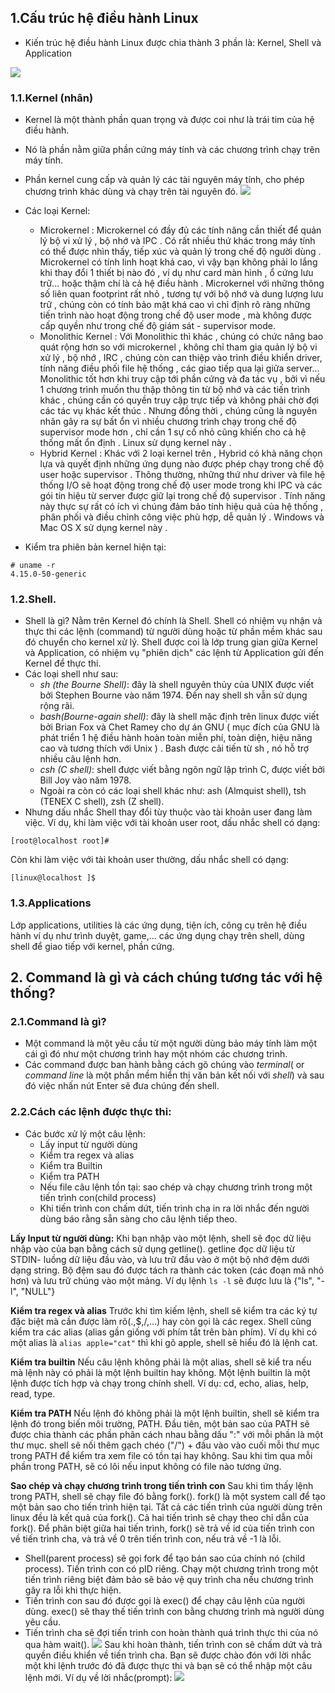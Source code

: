 ## 1.Cấu trúc hệ điều hành Linux
- Kiến trúc hệ điều hành Linux được chia thành 3 phần là: Kernel, Shell và Application

![](https://i.imgur.com/ydbvjuR.png)

### 1.1.Kernel (nhân)
- Kernel là một thành phần quan trọng và được coi như là trái tim của hệ điều hành.
- Nó là phần nằm giữa phần cứng máy tính và các chương trình chạy trên máy tính.
- Phần kernel cung cấp và quản lý các tài nguyên máy tính, cho phép chương trình khác dùng và chạy trên tài nguyên đó.
![](https://i.imgur.com/m8hIXmD.png)

- Các loại Kernel:

  - Microkernel : Microkernel có đầy đủ các tính năng cần thiết để quản lý bộ vi xử lý , bộ nhớ và IPC . Có rất nhiều thứ khác trong máy tính có thể được nhìn thấy, tiếp xúc và quản lý trong chế độ người dùng . Microkernel có tính linh hoạt khá cao, vì vậy bạn không phải lo lắng khi thay đổi 1 thiết bị nào đó , ví dụ như card màn hình , ổ cứng lưu trữ... hoặc thậm chí là cả hệ điều hành . Microkernel với những thông số liên quan footprint rất nhỏ , tương tự với bộ nhớ và dung lượng lưu trữ , chúng còn có tính bảo mật khá cao vì chỉ định rõ ràng những tiến trình nào hoạt động trong chế độ user mode , mà không được cấp quyền như trong chế độ giám sát - supervisor mode.
  - Monolithic Kernel : Với Monolithic thì khác , chúng có chức năng bao quát rộng hơn so với microkernel , không chỉ tham gia quản lý bộ vi xử lý , bộ nhớ , IRC , chúng còn can thiệp vào trình điều khiển driver, tính năng điều phối file hệ thống , các giao tiếp qua lại giữa server... Monolithic tốt hơn khi truy cập tới phần cứng và đa tác vụ , bởi vì nếu 1 chương trình muốn thu thập thông tin từ bộ nhớ và các tiến trình khác , chúng cần có quyền truy cập trực tiếp và không phải chờ đợi các tác vụ khác kết thúc . Nhưng đồng thời , chúng cũng là nguyên nhân gây ra sự bất ổn vì nhiều chương trình chạy trong chế độ supervisor mode hơn , chỉ cần 1 sự cố nhỏ cũng khiến cho cả hệ thống mất ổn định . Linux sử dụng kernel này .
  - Hybrid Kernel : Khác với 2 loại kernel trên , Hybrid có khả năng chọn lựa và quyết định những ứng dụng nào được phép chạy trong chế độ user hoặc supervisor . Thông thường, những thứ như driver và file hệ thống I/O sẽ hoạt động trong chế độ user mode trong khi IPC và các gói tín hiệu từ server được giữ lại trong chế độ supervisor . Tính năng này thực sự rất có ích vì chúng đảm bảo tính hiệu quả của hệ thống , phân phối và điều chỉnh công việc phù hợp, dễ quản lý . Windows và Mac OS X sử dụng kernel này .
- Kiểm tra phiên bản kernel hiện tại:
```
# uname -r
4.15.0-50-generic
```
### 1.2.Shell.
- Shell là gì? Nằm trên Kernel đó chính là Shell. Shell có nhiệm vụ nhận và thực thi các lệnh (command) từ người dùng hoặc từ phần mềm khác sau đó chuyển cho kernel xử lý. Shell được coi là lớp trung gian giữa Kernel và Application, có nhiệm vụ "phiên dịch" các lệnh từ Application gửi đến Kernel để thực thi.
- Các loại shell như sau:
  - *sh (the Bourne Shell)*: đây là shell nguyên thủy của UNIX được viết bởi Stephen Bourne vào năm 1974. Đến nay shell sh vẫn sử dụng rộng rãi.
  - *bash(Bourne-again shell)*: đây là shell mặc định trên linux được viết bởi Brian Fox và Chet Ramey cho dự án GNU ( mục đích của GNU là phát triển 1 hệ điều hành hoàn toàn miễn phí, toàn diện, hiệu năng cao và tương thích với Unix ) . Bash được cải tiến từ sh , nó hỗ trợ nhiều câu lệnh hơn.
  - *csh (C shell)*: shell được viết bằng ngôn ngữ lập trình C, được viết bởi Bill Joy vào năm 1978.
  - Ngoài ra còn có các loại shell khác như: ash (Almquist shell), tsh (TENEX C shell), zsh (Z shell).
- Nhưng dấu nhắc Shell thay đổi tùy thuộc vào tài khoản user đang làm việc. Ví dụ, khi làm việc với tài khoản user root, dấu nhắc shell có dạng:
```
[root@localhost root]#
```
  Còn khi làm việc với tài khoản user thường, dấu nhắc shell có dạng:
```
[linux@localhost ]$
```
### 1.3.Applications
Lớp applications, utilities là các ứng dụng, tiện ích, công cụ trên hệ điều hành ví dụ như trình duyệt, game,... các ứng dụng chạy trên shell, dùng shell để giao tiếp với kernel, phần cứng.



## 2. Command là gì và cách chúng tương tác với hệ thống?
### 2.1.Command là gì?
- Một command là một yêu cầu từ một người dùng bảo máy tính làm một cái gì đó như một chương trình hay một nhóm các chương trình.
- Các command được ban hành bằng cách gõ chúng vào *terminal*( or *command line* là một phần mềm hiển thị văn bản kết nối với *shell*) và sau đó việc nhấn nút Enter sẽ đưa chúng đến shell.
### 2.2.Cách các lệnh được thực thi:
- Các bước xử lý một câu lệnh:
  - Lấy input từ người dùng
  - Kiểm tra regex và alias
  - Kiểm tra Builtin
  - Kiểm tra PATH
  - Nếu file câu lệnh tồn tại: sao chép và chạy chương trình trong một tiến trình con(child process)
  - Khi tiến trình con chấm dứt, tiến trình cha in ra lời nhắc đến người dùng báo rằng sẵn sàng cho câu lệnh tiếp theo.

**Lấy Input từ người dùng:**
Khi bạn nhập vào một lệnh, shell sẽ đọc dữ liệu nhập vào của bạn bằng cách sử dụng getline(). getline đọc dữ liệu từ STDIN- luồng dữ liệu đầu vào, và lưu trữ đầu vào ở một bộ nhớ đệm dưới dạng string.
Bộ đệm sau đó được tách ra thành các token (các đoạn mã nhỏ hơn) và lưu trữ chúng vào một mảng. Ví dụ lệnh `ls -l`
sẽ được lưu là {"ls", "-l", "NULL"}

**Kiểm tra regex và alias**
Trước khi tìm kiếm lệnh, shell sẽ kiểm tra các ký tự đặc biệt mà cần được làm rõ(.,$,/,...) hay còn gọi là các regex. Shell cũng kiểm tra các alias (alias gần giống với phím tắt trên bàn phím). Ví dụ khi có một alias là `alias apple="cat"` thì khi gõ apple, shell sẽ hiểu đó là lệnh cat.

**Kiểm tra builtin**
Nếu câu lệnh không phải là một alias, shell sẽ kiể tra nếu mà lệnh này có phải là một lệnh builtin hay không. Một lệnh builtin là một lệnh được tích hợp và chạy trong chính shell. Ví dụ: cd, echo, alias, help, read, type.

**Kiểm tra PATH**
Nếu lệnh đó không phải là một lệnh builtin, shell sẽ kiểm tra lệnh đó trong biến môi trường, PATH. Đầu tiên, một bản sao của PATH sẽ được chia thành các phần phân cách nhau bằng dấu ":" với mỗi phần là một thư mục. shell sẽ nối thêm gạch chéo ("/") + đầu vào vào cuối mỗi thư mục trong PATH để kiểm tra xem file có tồn tại hay không.
Sau khi tìm qua mỗi phần trong PATH, sẽ có lôi nếu input không có file nào tương ứng.

**Sao chép và chạy chương trình trong tiến trình con**
Sau khi tìm thấy lệnh trong PATH, shell sẽ chạy file đó bằng fork(). fork() là một system call để tạo một bản sao cho tiến trình hiện tại. Tất cả các tiến trình của người dùng trên linux đều là kết quả của fork(). Cả hai tiến trình sẽ chạy theo chỉ dẫn của fork(). Để phân biệt giữa hai tiến trình, fork() sẽ trả về id của tiến trình con về tiến trình cha, và trả về 0 trên tiến trình con, nếu trả về -1 là lỗi.
  - Shell(parent process) sẽ gọi fork để tạo bản sao của chính nó (child process). Tiến trình con có pID riêng. Chạy một chương trình trong một tiến trình riêng biệt đảm bảo sẽ bảo vệ quy trình cha nếu chương trình gây ra lỗi khi thực hiện.
  - Tiến trình con sau đó được gọi là exec() để chạy câu lệnh của người dùng. exec() sẽ thay thế tiến trình con bằng chương trình mà người dùng yêu cầu.
  - Tiến trình cha sẽ đợi tiến trình con hoàn thành quá trình thực thi của nó qua hàm wait().
  ![](https://i.imgur.com/KFowODP.png)
Sau khi hoàn thành, tiến trình con sẽ chấm dứt và trả quyền điều khiển về tiến trình cha. Bạn sẽ được chào đón với lời nhắc một khi lệnh trước đó đã được thực thi và bạn sẽ có thể nhập một câu lệnh mới.
Ví dụ về lời nhắc(prompt):
![](http://i.imgur.com/ZAlkayk.png)


